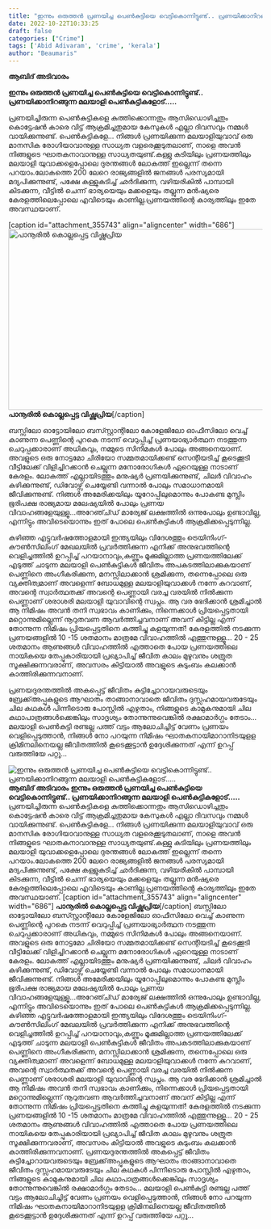 ```yaml
---
title: "ഇന്നും ഒരുത്തൻ പ്രണയിച്ച പെൺകുട്ടിയെ വെട്ടികൊന്നിട്ടുണ്ട്.. പ്രണയിക്കാനിറങ്ങുന്ന മലയാളി പെൺകുട്ടികളോട്....."
date: 2022-10-22T10:33:25
draft: false
categories: ["Crime"]
tags: ['Abid Adivaram', 'crime', 'kerala']
author: "Beaumaris"
---
```


<strong>ആബിദ് അടിവാരം</strong>

<strong>ഇന്നും ഒരുത്തൻ പ്രണയിച്ച പെൺകുട്ടിയെ വെട്ടികൊന്നിട്ടുണ്ട്.. പ്രണയിക്കാനിറങ്ങുന്ന മലയാളി പെൺകുട്ടികളോട്.....</strong>

പ്രണയിച്ചിരുന്ന പെൺകുട്ടികളെ കുത്തിക്കൊന്നതും ആസിഡൊഴിച്ചതും കൊട്ടേഷൻ കാരെ വിട്ട് ആക്രമിച്ചതുമായ കേസുകൾ എല്ലാ ദിവസവും നമ്മൾ വായിക്കുന്നുണ്ട്. പെൺകുട്ടികളേ... നിങ്ങൾ പ്രണയിക്കുന്ന മലയാളിയുവാവ് ഒരു മാനസിക രോഗിയാവാനുള്ള സാധ്യത വളരെക്കൂടുതലാണ്, നാളെ അവൻ നിങ്ങളുടെ ഘാതകനാവാനുള്ള സാധ്യതയുണ്ട്.കള്ളു കുടിയിലും പ്രണയത്തിലും മലയാളി യുവാക്കളെപ്പോലെ ദുരന്തങ്ങൾ ലോകത്ത് ഇല്ലെന്ന് തന്നെ പറയാം.ലോകത്തെ 200 ലേറെ രാജ്യങ്ങളിൽ ജനങ്ങൾ പരസ്യമായി മദ്യപിക്കുന്നുണ്ട്, പക്ഷേ കള്ളുകുടിച്ച് ഛർദിക്കുന്ന, വഴിയരികിൽ പാമ്പായി കിടക്കുന്ന, വീട്ടിൽ ചെന്ന് ഭാര്യയെയും മക്കളെയും തല്ലുന്ന മൻഷ്യരെ കേരളത്തിലെപ്പോലെ എവിടെയും കാണില്ല.പ്രണയത്തിന്റെ കാര്യത്തിലും ഇതേ അവസ്ഥയാണ്.

[caption id="attachment_355743" align="aligncenter" width="686"]<img class=" wp-image-355743" src="https://cdn.boolokam.com/articles/2022/10/egggg.jpg" alt="പാനൂരിൽ കൊല്ലപ്പെട്ട വിഷ്ണുപ്രിയ " width="686" height="358" /> <strong>പാനൂരിൽ കൊല്ലപ്പെട്ട വിഷ്ണുപ്രിയ</strong>[/caption]

ബസ്സിലോ ഓട്ടോയിലോ ബസ്സ്റ്റാന്റിലോ കോളേജിലോ ഓഫീസിലോ വെച്ച് കാണുന്ന പെണ്ണിന്റെ പുറകെ നടന്ന് വെറുപ്പിച്ച് പ്രണയാഭ്യാർത്ഥന നടത്തുന്ന ചെറുപ്പക്കാരാണ് അധികവും, നമ്മുടെ സിനിമകൾ പോലും അങ്ങനെയാണ്. അവളുടെ ഒരു നോട്ടമോ ചിരിയോ സമ്മതമായിക്കണ്ട് സെന്റിയടിച്ച് കൂടെക്കൂടി വീട്ടിലേക്ക് വിളിച്ചിറക്കാൻ ചെല്ലുന്ന മനോരോഗികൾ ഏറെയുള്ള നാടാണ് കേരളം. ലോകത്ത് എല്ലായിടത്തും മനുഷ്യർ പ്രണയിക്കുന്നുണ്ട്, ചിലർ വിവാഹം കഴിക്കുന്നുണ്ട്, ഡിവോഴ്സ് ചെയ്യേണ്ടി വന്നാൽ പോലും സമാധാനമായി ജീവിക്കുന്നുണ്ട്. നിങ്ങൾ അമേരിക്കയിലും യൂറോപ്പിലുമൊന്നും പോകണ്ട മുസ്ലിം ഭൂരിപക്ഷ രാജ്യമായ മലേഷ്യയിൽ പോലും പ്രണയ വിവാഹങ്ങളേയുള്ളൂ...അറേഞ്ച്ഡ് മാര്യേജ് ലക്ഷത്തിൽ ഒന്നുപോലും ഉണ്ടാവില്ല, എന്നിട്ടും അവിടെയൊന്നും ഇത് പോലെ പെൺകുട്ടികൾ ആക്രമിക്കപ്പെടുന്നില്ല.

കഴിഞ്ഞ എട്ടുവർഷത്തോളമായി ഇന്ത്യയിലും വിദേശത്തും ട്രെയിനിംഗ്-കൗൺസിലിംഗ് മേഖലയിൽ പ്രവർത്തിക്കുന്ന എനിക്ക് അനുഭവത്തിന്റെ വെളിച്ചത്തിൽ ഉറപ്പിച്ച് പറയാനാവും,കണ്ണും മൂക്കുമില്ലാത്ത പ്രണയത്തിലേക്ക് എടുത്ത് ചാടുന്ന മലയാളി പെൺകുട്ടികൾ ജീവിതം അപകടത്തിലാക്കുകയാണ്
പെണ്ണിനെ അംഗീകരിക്കുന്ന, മനസ്സിലാക്കാൻ ശ്രമിക്കുന്ന, തന്നെപ്പോലെ ഒരു വ്യക്തിത്വമാണ് അവളെന്ന് ബോധമുള്ള മലയാളിയുവാക്കൾ നന്നേ കുറവാണ്, അവന്റെ സ്വാർത്ഥതക്ക് അവന്റെ പെണ്ണായി വരച്ച വരയിൽ നിൽക്കുന്ന പെണ്ണാണ് ശരാശരി മലയാളി യുവാവിന്റെ സ്വപ്നം. ആ വര ഭേദിക്കാൻ ശ്രമിച്ചാൽ ആ നിമിഷം അവൻ തനി സ്വഭാവം കാണിക്കും, നിന്നെക്കാൾ പ്രിയപ്പെട്ടതായി മറ്റൊന്നുമില്ലെന്ന് നൂറുതവണ ആവർത്തിച്ചവനാണ് അവന് കിട്ടില്ല എന്ന് തോന്നുന്ന നിമിഷം പ്രിയപ്പെട്ടതിനെ കത്തിച്ചു കളയുന്നത്! കേരളത്തിൽ നടക്കുന്ന പ്രണയങ്ങളിൽ 10 -15 ശതമാനം മാത്രമേ വിവാഹത്തിൽ എത്തുന്നുള്ളൂ... 20 - 25 ശതമാനം ആണുങ്ങൾ വിവാഹത്തിൽ എത്താതെ പോയ പ്രണയത്തിലെ നായികയെ തേപ്പുകാരിയായി പ്രഖ്യാപിച്ച് ജീവിത കാലം മുഴുവനും ശത്രുത സൂക്ഷിക്കുന്നവരാണ്, അവസരം കിട്ടിയാൽ അവളുടെ കുടുംബം കലക്കാൻ കാത്തിരിക്കുന്നവനാണ്.

പ്രണയദുരന്തത്തിൽ അകപ്പെട്ട് ജീവിതം കുട്ടിച്ചോറായവരുടെയും ബ്രേക്ക്അപ്പുകളുടെ ആഘാതം താങ്ങാനാവാതെ ജീവിതം ദുസ്സഹമായവരുടേയും ചില കഥകൾ പിന്നീടൊരു പോസ്റ്റിൽ എഴുതാം, നിങ്ങളുടെ കാമുകനുമായി ചില കഥാപാത്രങ്ങൾക്കെങ്കിലും സാദൃശ്യം തോന്നുന്നുവെങ്കിൽ രക്ഷാമാർഗ്ഗം തേടാം...
മലയാളി പെൺകുട്ടി രണ്ടല്ല പത്ത് വട്ടം ആലോചിച്ചിട്ട് വേണം പ്രണയം വെളിപ്പെടുത്താൻ, നിങ്ങൾ നോ പറയുന്ന നിമിഷം ഘാതകനായിമാറാനിടയുളള ക്രിമിനലിനെയല്ല ജീവിതത്തിൽ കൂടെക്കൂട്ടാൻ ഉദ്ദേശിക്കുന്നത് എന്ന് ഉറപ്പ് വരുത്തിയേ പറ്റൂ...


![ഇന്നും ഒരുത്തൻ പ്രണയിച്ച പെൺകുട്ടിയെ വെട്ടികൊന്നിട്ടുണ്ട്.. പ്രണയിക്കാനിറങ്ങുന്ന മലയാളി പെൺകുട്ടികളോട്.....](https://cdn.boolokam.com/articles/2022/10/egggg.jpg)**ആബിദ് അടിവാരം** **ഇന്നും ഒരുത്തൻ പ്രണയിച്ച പെൺകുട്ടിയെ വെട്ടികൊന്നിട്ടുണ്ട്.. പ്രണയിക്കാനിറങ്ങുന്ന മലയാളി പെൺകുട്ടികളോട്.....** പ്രണയിച്ചിരുന്ന പെൺകുട്ടികളെ കുത്തിക്കൊന്നതും ആസിഡൊഴിച്ചതും കൊട്ടേഷൻ കാരെ വിട്ട് ആക്രമിച്ചതുമായ കേസുകൾ എല്ലാ ദിവസവും നമ്മൾ വായിക്കുന്നുണ്ട്. പെൺകുട്ടികളേ... നിങ്ങൾ പ്രണയിക്കുന്ന മലയാളിയുവാവ് ഒരു മാനസിക രോഗിയാവാനുള്ള സാധ്യത വളരെക്കൂടുതലാണ്, നാളെ അവൻ നിങ്ങളുടെ ഘാതകനാവാനുള്ള സാധ്യതയുണ്ട്.കള്ളു കുടിയിലും പ്രണയത്തിലും മലയാളി യുവാക്കളെപ്പോലെ ദുരന്തങ്ങൾ ലോകത്ത് ഇല്ലെന്ന് തന്നെ പറയാം.ലോകത്തെ 200 ലേറെ രാജ്യങ്ങളിൽ ജനങ്ങൾ പരസ്യമായി മദ്യപിക്കുന്നുണ്ട്, പക്ഷേ കള്ളുകുടിച്ച് ഛർദിക്കുന്ന, വഴിയരികിൽ പാമ്പായി കിടക്കുന്ന, വീട്ടിൽ ചെന്ന് ഭാര്യയെയും മക്കളെയും തല്ലുന്ന മൻഷ്യരെ കേരളത്തിലെപ്പോലെ എവിടെയും കാണില്ല.പ്രണയത്തിന്റെ കാര്യത്തിലും ഇതേ അവസ്ഥയാണ്. [caption id="attachment_355743" align="aligncenter" width="686"] **പാനൂരിൽ കൊല്ലപ്പെട്ട വിഷ്ണുപ്രിയ**[/caption] ബസ്സിലോ ഓട്ടോയിലോ ബസ്സ്റ്റാന്റിലോ കോളേജിലോ ഓഫീസിലോ വെച്ച് കാണുന്ന പെണ്ണിന്റെ പുറകെ നടന്ന് വെറുപ്പിച്ച് പ്രണയാഭ്യാർത്ഥന നടത്തുന്ന ചെറുപ്പക്കാരാണ് അധികവും, നമ്മുടെ സിനിമകൾ പോലും അങ്ങനെയാണ്. അവളുടെ ഒരു നോട്ടമോ ചിരിയോ സമ്മതമായിക്കണ്ട് സെന്റിയടിച്ച് കൂടെക്കൂടി വീട്ടിലേക്ക് വിളിച്ചിറക്കാൻ ചെല്ലുന്ന മനോരോഗികൾ ഏറെയുള്ള നാടാണ് കേരളം. ലോകത്ത് എല്ലായിടത്തും മനുഷ്യർ പ്രണയിക്കുന്നുണ്ട്, ചിലർ വിവാഹം കഴിക്കുന്നുണ്ട്, ഡിവോഴ്സ് ചെയ്യേണ്ടി വന്നാൽ പോലും സമാധാനമായി ജീവിക്കുന്നുണ്ട്. നിങ്ങൾ അമേരിക്കയിലും യൂറോപ്പിലുമൊന്നും പോകണ്ട മുസ്ലിം ഭൂരിപക്ഷ രാജ്യമായ മലേഷ്യയിൽ പോലും പ്രണയ വിവാഹങ്ങളേയുള്ളൂ...അറേഞ്ച്ഡ് മാര്യേജ് ലക്ഷത്തിൽ ഒന്നുപോലും ഉണ്ടാവില്ല, എന്നിട്ടും അവിടെയൊന്നും ഇത് പോലെ പെൺകുട്ടികൾ ആക്രമിക്കപ്പെടുന്നില്ല. കഴിഞ്ഞ എട്ടുവർഷത്തോളമായി ഇന്ത്യയിലും വിദേശത്തും ട്രെയിനിംഗ്-കൗൺസിലിംഗ് മേഖലയിൽ പ്രവർത്തിക്കുന്ന എനിക്ക് അനുഭവത്തിന്റെ വെളിച്ചത്തിൽ ഉറപ്പിച്ച് പറയാനാവും,കണ്ണും മൂക്കുമില്ലാത്ത പ്രണയത്തിലേക്ക് എടുത്ത് ചാടുന്ന മലയാളി പെൺകുട്ടികൾ ജീവിതം അപകടത്തിലാക്കുകയാണ് പെണ്ണിനെ അംഗീകരിക്കുന്ന, മനസ്സിലാക്കാൻ ശ്രമിക്കുന്ന, തന്നെപ്പോലെ ഒരു വ്യക്തിത്വമാണ് അവളെന്ന് ബോധമുള്ള മലയാളിയുവാക്കൾ നന്നേ കുറവാണ്, അവന്റെ സ്വാർത്ഥതക്ക് അവന്റെ പെണ്ണായി വരച്ച വരയിൽ നിൽക്കുന്ന പെണ്ണാണ് ശരാശരി മലയാളി യുവാവിന്റെ സ്വപ്നം. ആ വര ഭേദിക്കാൻ ശ്രമിച്ചാൽ ആ നിമിഷം അവൻ തനി സ്വഭാവം കാണിക്കും, നിന്നെക്കാൾ പ്രിയപ്പെട്ടതായി മറ്റൊന്നുമില്ലെന്ന് നൂറുതവണ ആവർത്തിച്ചവനാണ് അവന് കിട്ടില്ല എന്ന് തോന്നുന്ന നിമിഷം പ്രിയപ്പെട്ടതിനെ കത്തിച്ചു കളയുന്നത്! കേരളത്തിൽ നടക്കുന്ന പ്രണയങ്ങളിൽ 10 -15 ശതമാനം മാത്രമേ വിവാഹത്തിൽ എത്തുന്നുള്ളൂ... 20 - 25 ശതമാനം ആണുങ്ങൾ വിവാഹത്തിൽ എത്താതെ പോയ പ്രണയത്തിലെ നായികയെ തേപ്പുകാരിയായി പ്രഖ്യാപിച്ച് ജീവിത കാലം മുഴുവനും ശത്രുത സൂക്ഷിക്കുന്നവരാണ്, അവസരം കിട്ടിയാൽ അവളുടെ കുടുംബം കലക്കാൻ കാത്തിരിക്കുന്നവനാണ്. പ്രണയദുരന്തത്തിൽ അകപ്പെട്ട് ജീവിതം കുട്ടിച്ചോറായവരുടെയും ബ്രേക്ക്അപ്പുകളുടെ ആഘാതം താങ്ങാനാവാതെ ജീവിതം ദുസ്സഹമായവരുടേയും ചില കഥകൾ പിന്നീടൊരു പോസ്റ്റിൽ എഴുതാം, നിങ്ങളുടെ കാമുകനുമായി ചില കഥാപാത്രങ്ങൾക്കെങ്കിലും സാദൃശ്യം തോന്നുന്നുവെങ്കിൽ രക്ഷാമാർഗ്ഗം തേടാം... മലയാളി പെൺകുട്ടി രണ്ടല്ല പത്ത് വട്ടം ആലോചിച്ചിട്ട് വേണം പ്രണയം വെളിപ്പെടുത്താൻ, നിങ്ങൾ നോ പറയുന്ന നിമിഷം ഘാതകനായിമാറാനിടയുളള ക്രിമിനലിനെയല്ല ജീവിതത്തിൽ കൂടെക്കൂട്ടാൻ ഉദ്ദേശിക്കുന്നത് എന്ന് ഉറപ്പ് വരുത്തിയേ പറ്റൂ...
